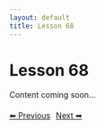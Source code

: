 ```yaml
---
layout: default
title: Lesson 68
---
```


# Lesson 68

Content coming soon...

<div style="margin-top: 20px;">
<a href="/docs/Advanced/Lessons/lesson_67.md" style="margin-right: 10px;">⬅ Previous</a><a href="/docs/Advanced/Lessons/lesson_69.md">Next ➡</a>
</div>
